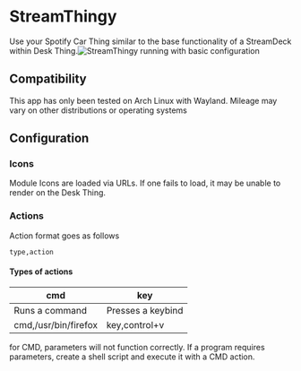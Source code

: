 
# StreamThingy

Use your Spotify Car Thing similar to the base functionality of a StreamDeck within Desk Thing.![StreamThingy running with basic configuration](https://i.imgur.com/vhqGlRI.png)
## Compatibility
This app has only been tested on Arch Linux with Wayland. Mileage may vary on other distributions or operating systems

## Configuration
### Icons
Module Icons are loaded via URLs. If one fails to load, it may be unable to render on the Desk Thing.
### Actions
Action format goes as follows
``` 
type,action
```
#### Types of actions
|cmd  | key |
|--|--|
| Runs a command | Presses a keybind |
|cmd,/usr/bin/firefox |key,control+v|
for CMD, parameters will not function correctly. If a program requires parameters, create a shell script and execute it with a CMD action.

